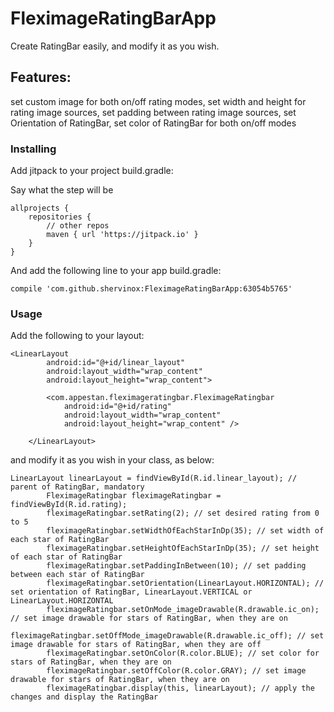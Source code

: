 # FleximageRatingBarApp
Create RatingBar easily, and modify it as you wish.

## Features:
set custom image for both on/off rating modes,
set width and height for rating image sources,
set padding between rating image sources,
set Orientation of RatingBar,
set color of RatingBar for both on/off modes

### Installing

Add jitpack to your project build.gradle: 

Say what the step will be

```
allprojects {
    repositories {
        // other repos
        maven { url 'https://jitpack.io' }
    }
}
```

And add the following line to your app build.gradle:

```
compile 'com.github.shervinox:FleximageRatingBarApp:63054b5765'
```


### Usage

Add the following to your layout:

```
<LinearLayout
        android:id="@+id/linear_layout"
        android:layout_width="wrap_content"
        android:layout_height="wrap_content">

        <com.appestan.fleximageratingbar.FleximageRatingbar
            android:id="@+id/rating"
            android:layout_width="wrap_content"
            android:layout_height="wrap_content" />

    </LinearLayout>
```

and modify it as you wish in your class, as below:
```
LinearLayout linearLayout = findViewById(R.id.linear_layout); // parent of RatingBar, mandatory
        FleximageRatingbar fleximageRatingbar = findViewById(R.id.rating);
        fleximageRatingbar.setRating(2); // set desired rating from 0 to 5
        fleximageRatingbar.setWidthOfEachStarInDp(35); // set width of each star of RatingBar
        fleximageRatingbar.setHeightOfEachStarInDp(35); // set height of each star of RatingBar
        fleximageRatingbar.setPaddingInBetween(10); // set padding between each star of RatingBar
        fleximageRatingbar.setOrientation(LinearLayout.HORIZONTAL); // set orientation of RatingBar, LinearLayout.VERTICAL or LinearLayout.HORIZONTAL
        fleximageRatingbar.setOnMode_imageDrawable(R.drawable.ic_on); // set image drawable for stars of RatingBar, when they are on
        fleximageRatingbar.setOffMode_imageDrawable(R.drawable.ic_off); // set image drawable for stars of RatingBar, when they are off
        fleximageRatingbar.setOnColor(R.color.BLUE); // set color for stars of RatingBar, when they are on
        fleximageRatingbar.setOffColor(R.color.GRAY); // set image drawable for stars of RatingBar, when they are on
        fleximageRatingbar.display(this, linearLayout); // apply the changes and display the RatingBar
```
